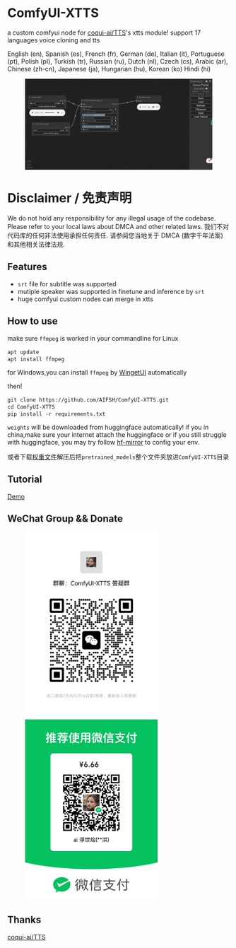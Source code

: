 # ComfyUI-XTTS
a custom comfyui node for [coqui-ai/TTS](https://github.com/coqui-ai/TTS.git)'s xtts module! support 17 languages voice cloning and tts

 English (en), Spanish (es), French (fr), German (de), Italian (it), Portuguese (pt), Polish (pl), Turkish (tr), Russian (ru), Dutch (nl), Czech (cs), Arabic (ar), Chinese (zh-cn), Japanese (ja), Hungarian (hu), Korean (ko) Hindi (hi)

<div>
  <figure>
  <img alt='webpage' src="web.png?raw=true" width="600px"/>
  <figure>
</div>

# Disclaimer  / 免责声明
We do not hold any responsibility for any illegal usage of the codebase. Please refer to your local laws about DMCA and other related laws.
我们不对代码库的任何非法使用承担任何责任. 请参阅您当地关于 DMCA (数字千年法案) 和其他相关法律法规.


## Features
- `srt` file for subtitle was supported
- mutiple speaker was supported in finetune and inference by `srt`
- huge comfyui custom nodes can merge in xtts

## How to use
make sure `ffmpeg` is worked in your commandline
for Linux
```
apt update
apt install ffmpeg
```
for Windows,you can install `ffmpeg` by [WingetUI](https://github.com/marticliment/WingetUI) automatically

then!
```
git clone https://github.com/AIFSH/ComfyUI-XTTS.git
cd ComfyUI-XTTS
pip install -r requirements.txt
```
`weights` will be downloaded from huggingface automatically! if you in china,make sure your internet attach the huggingface
or if you still struggle with huggingface, you may try follow [hf-mirror](https://hf-mirror.com/) to config your env.

或者下载[权重文件]()解压后把`pretrained_models`整个文件夹放进`ComfyUI-XTTS`目录

## Tutorial
[Demo](https://www.bilibili.com/video/BV1Wt421u7tu)

## WeChat Group && Donate
<div>
  <figure>
  <img alt='Wechat' src="wechat.jpg?raw=true" width="300px"/>
  <img alt='donate' src="donate.jpg?raw=true" width="300px"/>
  <figure>
</div>

## Thanks
[coqui-ai/TTS](https://github.com/coqui-ai/TTS.git)
